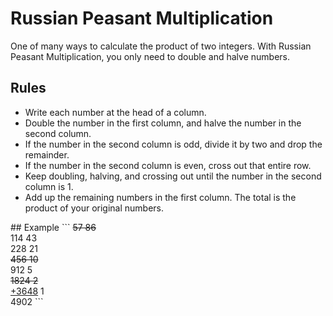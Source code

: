 # Russian Peasant Multiplication
One of many ways to calculate the product of two integers. With Russian Peasant Multiplication, you only need to double and halve numbers. 
## Rules
<ul>
<li>Write each number at the head of a column.</li>
<li>Double the number in the first column, and halve the number in the second column.</li>
<li>If the number in the second column is odd, divide it by two and drop the remainder.</li>
<li>If the number in the second column is even, cross out that entire row.</li>
<li>Keep doubling, halving, and crossing out until the number in the second column is 1.</li>
<li>Add up the remaining numbers in the first column. The total is the product of your original numbers.</li>
</ul>
## Example
```
<s>57&#9;86</s><br>
114&#9;43 <br>
228&#9;21 <br>
<s>456&#9;10 </s><br>
912&#9;5 <br>
<s> 1824&#9;2 </s><br>
<u>+3648</u>&#9;1 <br>
4902
```
